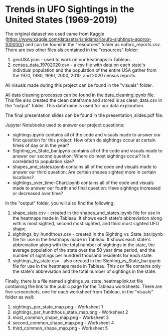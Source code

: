 # Trends in UFO Sightings in the United States (1969-2019)

The original dataset we used came from Kaggle (https://www.kaggle.com/datasets/rishidamarla/ufo-sightings-approx-100000/) and can be found in the "resources" folder as nuforc_reports.csv. There are two other files als contained in the "resources" folder:
1. geoUSA.json - used to work on our heatmaps in Tableau.
2. census_data_19702020.csv - a csv file with data on each state's indivdual population and the population of the entire USA gather from the 1970, 1980, 1990, 2000, 2010, and 2020 census reports.

All visuals made during this project can be found in the "visuals" folder.

All data cleaning processes can be found in the data_cleaning.ipynb file. This file also created the clean dataframe and stored is as clean_data.csv in the "output" folder. This dataframe is used for our data exploration.

The final presentation slides can be found in the presentation_slides.pdf file.

Jupyter Notebooks used to answer our project questions:
* sightings.ipynb contains all of the code and visuals made to answer our first question for this project: How often do sightings occur at certain times of day or in the year?
* Sighting_vs_State_bar.ipynb contains all of the code and visuals made to answer our second question: Where do most sightings occur? Is it correlated to population size?
* shapes_and_states.ipynb contains all of the code and visuals made to answer our third question: Are certain shapes sighted more in certain locations?
* sightings_over_time-Chart.ipynb contains all of the code and visuals made to answer our fourth and final question: Have sightings increased or decreased over time?

In the "output" folder, you will also find the following:
1. shape_stats.csv - created in the shapes_and_states.ipynb file for use in the heatmaps made in Tableau. It shows each state's abbreviation along with is most sighted, second most sighted, and third most sighted UFO shape.
2. sightings_by_hundthous.csv - created in the Sighting_vs_State_bar.ipynb file for use in the heatmaps made in Tableau. It shows each state's abbreviation along with the total number of sightings in the state, the average population of the state over the 50 year time period, and the number of sightings per hundred thousand residents for each state.
3. sightings_by_state.csv - also created in the Sighting_vs_State_bar.ipynb file for use in the heatmaps made in Tableau. This csv file contains only the state's abbreviation and the total number of sightings in the state.

Finally, there is a file named sightings_vs_state_heatmaplink.txt file containing the link to the public page for the Tableau worksheets. There are five screenshots, one for each worksheet from Tableau, in the "visuals" folder as well:
1. sightings_per_state_map.png - Worksheet 1
2. sightings_per_hundthous_state_map.png - Worksheet 2
3. most_common_shape_map.png - Worksheet 3
4. second_common_shape_map.png - Worksheet 4
5. third_common_shape_map.png - Worksheet 5
